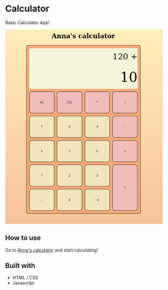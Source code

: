 # Calculator

Basic Calculator App!

![screenshot](https://raw.githubusercontent.com/annaaleksandra/calculator/master/Screenshot_2020-07-23%20Calculator.png)

## How to use
Go to [Anna's calculator](https://annaaleksandra.github.io/calculator/) and start calculating!

## Built with
* HTML / CSS
* Javascript
